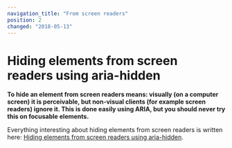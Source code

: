 ```yaml
---
navigation_title: "From screen readers"
position: 2
changed: "2018-05-13"
---
```


# Hiding elements from screen readers using aria-hidden

**To hide an element from screen readers means: visually (on a computer screen) it is perceivable, but non-visual clients (for example screen readers) ignore it. This is done easily using ARIA, but you should never try this on focusable elements.**

Everything interesting about hiding elements from screen readers is written here: [Hiding elements from screen readers using aria-hidden](/pages/examples/sensible-aria-usage/hidden).